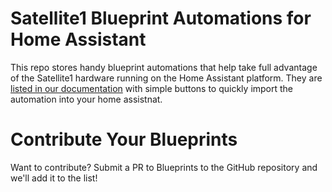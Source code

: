 # Satellite1 Blueprint Automations for Home Assistant
This repo stores handy blueprint automations that help take full advantage of the Satellite1 hardware running on the Home Assistant platform.  They are [listed in our documentation](https://docs.futureproofhomes.net/satellite1-helpful-automations/) with simple buttons to quickly import the automation into your home assistnat.  

# Contribute Your Blueprints
Want to contribute? Submit a PR to Blueprints to the GitHub repository and we'll add it to the list!
